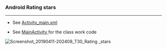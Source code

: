 
### Android Rating stars
_______________________________________
* See   [Activity_main.xml](https://github.com/MoranShalom/Tutorial30_Android_Rating-stars/blob/master/app/src/main/res/layout/activity_main.xml) 

* See [MainActivity ](https://github.com/MoranShalom/Tutorial30_Android_Rating-stars/blob/master/app/src/main/java/com/example/t30_rating_stars/MainActivity.java)for the class work code


![Screenshot_20190411-202408_T30_Rating _stars](https://user-images.githubusercontent.com/49485877/56003541-8f14c700-5ccf-11e9-8192-8233c6115a4b.jpg)

